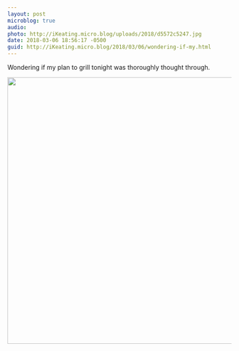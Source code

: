 ```yaml
---
layout: post
microblog: true
audio: 
photo: http://iKeating.micro.blog/uploads/2018/d5572c5247.jpg
date: 2018-03-06 18:56:17 -0500
guid: http://iKeating.micro.blog/2018/03/06/wondering-if-my.html
---
```

Wondering if my plan to grill tonight was thoroughly thought through.

<img src="http://iKeating.micro.blog/uploads/2018/d5572c5247.jpg" width="600" height="599" />
